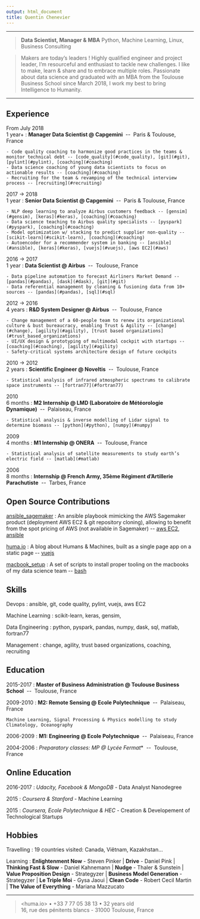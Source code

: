 ```yaml
---
output: html_document
title: Quentin Chenevier
---
```


----

>  **Data Scientist, Manager & MBA**
>  Python, Machine Learning, Linux, Business Consulting

> Makers are today’s leaders ! Highly qualified engineer and project leader, I’m resourceful and enthusiast to tackle new challenges. I like to make, learn & share and to embrace multiple roles.
> Passionate about data science and graduated with an MBA from the Toulouse Business School since March 2018, I work my best to bring Intelligence to Humanity.

----

Experience &nbsp;<i class="fa fa-suitcase"></i>
--------------------

From July 2018 </br><discrete>1 year+</discrete>
: **Manager Data Scientist @ Capgemini** <discrete>&nbsp;--&nbsp; Paris & Toulouse, France</discrete>

    - Code quality coaching to harmonize good practices in the teams & monitor technical debt -- [code_quality](#code_quality), [git](#git), [pylint](#pylint), [coaching](#coaching)
    - Data science coaching of young data scientists to focus on actionable results -- [coaching](#coaching)
    - Recruiting for the team & revamping of the technical interview process -- [recruiting](#recruiting)

2017 → 2018 </br><discrete>1 year</discrete>
: **Senior Data Scientist @ Capgemini** <discrete>&nbsp;--&nbsp; Paris & Toulouse, France</discrete>

    - NLP deep learning to analyze Airbus customers feedback -- [gensim](#gensim), [keras](#keras), [coaching](#coaching)
    - Data science teaching to Airbus quality specialists -- [pyspark](#pyspark), [coaching](#coaching)
    - Model optimization w/ stacking to predict supplier non-quality -- [scikit-learn](#scikit-learn), [coaching](#coaching)
    - Autoencoder for a recommender system in banking -- [ansible](#ansible), [keras](#keras), [vuejs](#vuejs), [aws EC2](#aws)

2016 → 2017 </br><discrete>1 year</discrete>
: **Data Scientist @ Airbus** <discrete>&nbsp;--&nbsp; Toulouse, France</discrete>

    - Data pipeline automation to forecast Airliners Market Demand -- [pandas](#pandas), [dask](#dask), [git](#git)
    - Data referential management by cleaning & fusioning data from 10+ sources -- [pandas](#pandas), [sql](#sql)

2012 → 2016 </br><discrete>4 years</discrete>
: **R&D System Designer @ Airbus** <discrete>&nbsp;--&nbsp; Toulouse, France</discrete>

    - Change management of a 60-people team to renew its organizational culture & bust bureaucracy, enabling Trust & Agility -- [change](#change), [agility](#agility), [trust based organizations](#trust_based_organizations)
    - UI/UX design & prototyping of multimodal cockpit with startups -- [coaching](#coaching), [agility](#agility)
    - Safety-critical systems architecture design of future cockpits

2010 → 2012 </br><discrete>2 years</discrete>
: **Scientific Engineer @ Noveltis** <discrete>&nbsp;--&nbsp; Toulouse, France</discrete>

    - Statistical analysis of infrared atmospheric spectrums to calibrate space instruments -- [fortran77](#fortran77)

2010 </br><discrete>6 months</discrete>
: **M2 Internship @ LMD (Laboratoire de Météorologie Dynamique)** <discrete>&nbsp;--&nbsp; Palaiseau, France</discrete>

    - Statistical analysis & inverse modelling of Lidar signal to determine biomass -- [python](#python), [numpy](#numpy)

2009 </br><discrete>4 months</discrete>
: **M1 Internship @ ONERA** <discrete>&nbsp;--&nbsp; Toulouse, France</discrete>

    - Statistical analysis of satellite measurements to study earth’s electric field -- [matlab](#matlab)

2006 </br><discrete>8 months</discrete>
: **Internship @ French Army, 35ème Régiment d’Artillerie Parachutiste** <discrete>&nbsp;--&nbsp; Tarbes, France</discrete>

Open Source Contributions <i class="fab fa-github"></i>
----------------------------------

[ansible_sagemaker](https://github.com/qchenevier/ansible_sagemaker)
: An ansible playbook mimicking the AWS Sagemaker product (deployment AWS EC2 & git repository cloning), allowing to benefit from the spot pricing of AWS (not available in Sagemaker) -- [aws EC2](#aws), [ansible](#ansible)

[huma.io](https://huma.io)
: A blog about Humans & Machines, built as a single page app on a static page -- [vuejs](#vuejs)

[macbook_setup](https://github.com/qchenevier/ansible_sagemaker)
: A set of scripts to install proper tooling on the macbooks of my data science team -- [bash](#bash)

Skills &nbsp;<i class="fa fa-check-circle"></i>
----------------------------------

Devops
: <a name="ansible">ansible</a>,
<a name="git">git</a>,
<a name="code_quality">code quality</a>,
<a name="pylint">pylint</a>,
<a name="vuejs">vuejs</a>,
<a name="aws">aws EC2</a>

Machine Learning
: <a name="scikit-learn">scikit-learn</a>,
<a name="keras">keras</a>,
<a name="gensim">gensim</a>,

Data Engineering
: <a name="python">python</a>,
<a name="pyspark">pyspark</a>,
<a name="pandas">pandas</a>,
<a name="numpy">numpy</a>,
<a name="dask">dask</a>,
<a name="sql">sql</a>,
<a name="matlab">matlab</a>,
<a name="fortran77">fortran77</a>

Management
: <a name="change">change</a>,
<a name="agility">agility</a>,
<a name="trust_based_organizations">trust based organizations</a>,
<a name="coaching">coaching</a>,
<a name="recruiting">recruiting</a>
&nbsp;

Education &nbsp;<i class="fa fa-graduation-cap"></i>
---------

2015-2017
:   **Master of Business Administration @ Toulouse Business School** <discrete>&nbsp;--&nbsp; Toulouse, France</discrete>

2009-2010
:   **M2: Remote Sensing @ Ecole Polytechnique** <discrete>&nbsp;--&nbsp; Palaiseau, France</discrete>

    Machine Learning, Signal Processing & Physics modelling to study Climatology, Oceanography

2006-2009
:   **M1: Engineering @ Ecole Polytechnique** <discrete>&nbsp;--&nbsp; Palaiseau, France</discrete>

2004-2006
:   **Preparatory classes: MP* @ Lycée Fermat** <discrete>&nbsp;--&nbsp; Toulouse, France</discrete>

Online Education &nbsp;<i class="fa fa-graduation-cap"></i>  <i class="fa fa-laptop"></i>
---------

2016-2017
:   _Udacity, Facebook & MongoDB_ - Data Analyst Nanodegree

2015
:   _Coursera & Stanford_ - Machine Learning

2015
:   _Coursera, Ecole Polytechnique & HEC_ - Creation & Developement of Technological Startups

Hobbies &nbsp;<i class="fa fa-gamepad"></i> <i class="fa fa-book"></i>
------------------------

Travelling
: 19 countries visited: Canada, Viêtnam, Kazakhstan...

Learning
: **Enlightenment Now** - Steven Pinker | **Drive** - Daniel Pink | **Thinking Fast & Slow** - Daniel Kahnemann | **Nudge** - Thaler & Sunstein | **Value Proposition Design** - Strategyzer | **Business Model Generation** - Strategyzer | **Le Triple Moi** - Gysa Jaoui | **Clean Code** - Robert Cecil Martin | **The Value of Everything** - Mariana Mazzucato

----

> <huma.io> • +33 7 77 05 38 13 • 32 years old\
>  16, rue des pénitents blancs - 31000 Toulouse, France
